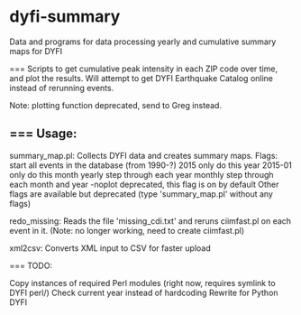 # dyfi-summary
Data and programs for data processing yearly and cumulative summary maps for DYFI

===
Scripts to get cumulative peak intensity in each ZIP code over time, and plot the results. 
Will attempt to get DYFI Earthquake Catalog online instead of rerunning events.

Note: plotting function deprecated, send to Greg instead.

===
Usage:
---

summary_map.pl: Collects DYFI data and creates summary maps. 
Flags:
start		all events in the database (from 1990-?)
2015		only do this year
2015-01		only do this month
yearly		step through each year
monthly		step through each month and year
-noplot		deprecated, this flag is on by default
Other flags are available but deprecated (type 'summary_map.pl' without any flags)

redo_missing:
Reads the file 'missing_cdi.txt' and reruns ciimfast.pl on each event in it. (Note: no longer working, need to create ciimfast.pl)

xml2csv:
Converts XML input to CSV for faster upload

===
TODO:

Copy instances of required Perl modules (right now, requires symlink to DYFI perl/)
Check current year instead of hardcoding
Rewrite for Python DYFI


